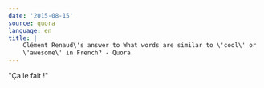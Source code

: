 ```yaml
---
date: '2015-08-15'
source: quora
language: en
title: |
    Clément Renaud\'s answer to What words are similar to \'cool\' or
    \'awesome\' in French? - Quora
---
```


\"Ça le fait !\"
